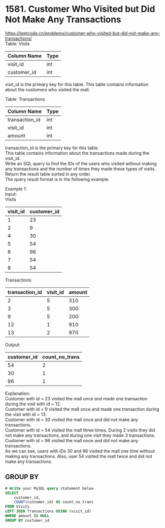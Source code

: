 # 1581. Customer Who Visited but Did Not Make Any Transactions
https://leetcode.cn/problems/customer-who-visited-but-did-not-make-any-transactions/  
Table: Visits

| Column Name | Type    |
|-------------|---------|
| visit_id    | int     |
| customer_id | int     |

visit_id is the primary key for this table.
This table contains information about the customers who visited the mall.
 

Table: Transactions

| Column Name    | Type    |
|-------------|---------|
| transaction_id | int     |
| visit_id       | int     |
| amount         | int     |

transaction_id is the primary key for this table.   
This table contains information about the transactions made during the visit_id.  
Write an SQL query to find the IDs of the users who visited without making any transactions and the number of times they made these types of visits.   
Return the result table sorted in any order.  
The query result format is in the following example.  

Example 1:   
Input:   
Visits   

| visit_id | customer_id |
|-------------|---------|
| 1        | 23          |
| 2        | 9           |
| 4        | 30          |
| 5        | 54          |
| 6        | 96          |
| 7        | 54          |
| 8        | 54          |

Transactions

| transaction_id | visit_id | amount |
|-------------|---------|---------|
| 2              | 5        | 310    |
| 3              | 5        | 300    |
| 9              | 5        | 200    |
| 12             | 1        | 910    |
| 13             | 2        | 970    |

Output: 

| customer_id | count_no_trans |
|-------------|---------|
| 54          | 2              |
| 30          | 1              |
| 96          | 1              |

Explanation:   
Customer with id = 23 visited the mall once and made one transaction during the visit with id = 12.  
Customer with id = 9 visited the mall once and made one transaction during the visit with id = 13.  
Customer with id = 30 visited the mall once and did not make any transactions.  
Customer with id = 54 visited the mall three times. During 2 visits they did not make any transactions, and during one visit they made 3 transactions.  
Customer with id = 96 visited the mall once and did not make any transactions.  
As we can see, users with IDs 30 and 96 visited the mall one time without making any transactions. Also, user 54 visited the mall twice and did not make any transactions.  

## GROUP BY
``` sql
# Write your MySQL query statement below
SELECT
    customer_id,
    COUNT(customer_id) AS count_no_trans
FROM Visits
LEFT JOIN Transactions USING (visit_id)
WHERE amount IS NULL
GROUP BY customer_id
```
